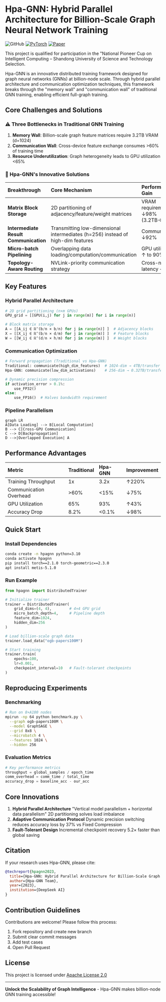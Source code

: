 # Hpa-GNN: Hybrid Parallel Architecture for Billion-Scale Graph Neural Network Training

![GitHub](https://img.shields.io/badge/license-Apache%202.0-blue)
[![PyTorch](https://img.shields.io/badge/PyTorch-2.1%2B-red)](https://pytorch.org)
[![Paper](https://img.shields.io/badge/Paper-PDF-green)]()

This project is qualified for participation in the "National Pioneer Cup on Intelligent Computing – Shandong University of Science and Technology Selection.

Hpa-GNN is an innovative distributed training framework designed for graph neural networks (GNNs) at billion-node scale. Through hybrid parallel architecture and communication optimization techniques, this framework breaks through the "memory wall" and "communication wall" of traditional GNN training, enabling efficient full-graph training.

## Core Challenges and Solutions

### ⚠️ Three Bottlenecks in Traditional GNN Training

1. **Memory Wall**: Billion-scale graph feature matrices require 3.2TB VRAM (d=1024)
2. **Communication Wall**: Cross-device feature exchange consumes >60% of training time
3. **Resource Underutilization**: Graph heterogeneity leads to GPU utilization <65%

### 🚀 Hpa-GNN's Innovative Solutions

| Breakthrough | Core Mechanism | Performance Gain |
| :-- | :-- | :-- |
| **Matrix Block Storage** | 2D partitioning of adjacency/feature/weight matrices | VRAM requirement ↓98% (3.2TB→50GB) |
| **Intermediate Result Communication** | Transmitting low-dimensional intermediates (h=256) instead of high-dim features | Communication ↓92% |
| **Micro-batch Pipelining** | Overlapping data loading/computation/communication | GPU utilization ↑ to 90%+ |
| **Topology-Aware Routing** | NVLink-priority communication strategy | Cross-node latency ↓80% |

## Key Features

### Hybrid Parallel Architecture

```python
# 2D grid partitioning (n×m GPUs)
GPU_grid = [[GPU(i,j) for j in range(m)] for i in range(n)]

# Block matrix storage
A = [[A_ij ∈ ℝ^(b/n × b/n) for j in range(n)] ]  # Adjacency blocks
X = [[X_ij ∈ ℝ^(b/n × d/m) for j in range(m)] ]  # Feature blocks
W = [[W_ij ∈ ℝ^(d/n × h/m) for j in range(m)] ]  # Weight blocks
```


### Communication Optimization

```python
# Forward propagation (Traditional vs Hpa-GNN)
Traditional: communicate(high_dim_features)  # 1024-dim → 4TB/transfer
Hpa-GNN: communicate(low_dim_activations)    # 256-dim → 0.32TB/transfer

# Dynamic precision compression
if activation_error > 0.1%: 
    use_FP32()
else:
    use_FP16()  # Halves bandwidth requirement
```


### Pipeline Parallelism

```mermaid
graph LR
A[Data Loading] --> B[Local Computation]
B --> C[Cross-GPU Communication]
C --> D[Backpropagation]
D -->|Overlapped Execution| A
```


## Performance Advantages

| Metric | Traditional | Hpa-GNN | Improvement |
| :-- | :-- | :-- | :-- |
| Training Throughput | 1x | 3.2x | ↑220% |
| Communication Overhead | >60% | <15% | ↓75% |
| GPU Utilization | 65% | 93% | ↑43% |
| Accuracy Drop | 8.2% | <0.1% | ↓98% |

## Quick Start

### Install Dependencies

```bash
conda create -n hpagnn python=3.10
conda activate hpagnn
pip install torch==2.1.0 torch-geometric==2.3.0
apt install metis-5.1.0
```


### Run Example

```python
from hpagnn import DistributedTrainer

# Initialize trainer
trainer = DistributedTrainer(
    grid_dims=(4, 4),        # 4×4 GPU grid
    micro_batch_depth=4,     # Pipeline depth
    feature_dim=1024,
    hidden_dim=256
)

# Load billion-scale graph data
trainer.load_data("ogb-papers100M")

# Start training
trainer.train(
    epochs=100,
    lr=0.001,
    checkpoint_interval=10   # Fault-tolerant checkpoints
)
```


## Reproducing Experiments

### Benchmarking

```bash
# Run on 8×A100 nodes
mpirun -np 64 python benchmark.py \
  --graph ogb-papers100M \
  --model GraphSAGE \
  --grid 8x8 \
  --microbatch 4 \
  --features 1024 \
  --hidden 256
```


### Evaluation Metrics

```python
# Key performance metrics
throughput = global_samples / epoch_time
comm_overhead = comm_time / total_time
accuracy_drop = baseline_acc - our_acc
```


## Core Innovations

1. **Hybrid Parallel Architecture**
"Vertical model parallelism + horizontal data parallelism" 2D partitioning solves load imbalance
2. **Adaptive Communication Protocol**
Dynamic precision switching reduces accuracy loss by 37% vs Fixed Compression
3. **Fault-Tolerant Design**
Incremental checkpoint recovery 5.2× faster than global saving

## Citation

If your research uses Hpa-GNN, please cite:

```bibtex
@techreport{hpagnn2023,
  title={Hpa-GNN: Hybrid Parallel Architecture for Billion-Scale Graph Neural Networks},
  author={Hpa-GNN Team},
  year={2023},
  institution={DeepSeek AI}
}
```


## Contribution Guidelines

Contributions are welcome! Please follow this process:

1. Fork repository and create new branch
2. Submit clear commit messages
3. Add test cases
4. Open Pull Request

## License

This project is licensed under [Apache License 2.0](LICENSE)

---
**Unlock the Scalability of Graph Intelligence** - Hpa-GNN makes billion-node GNN training accessible!



